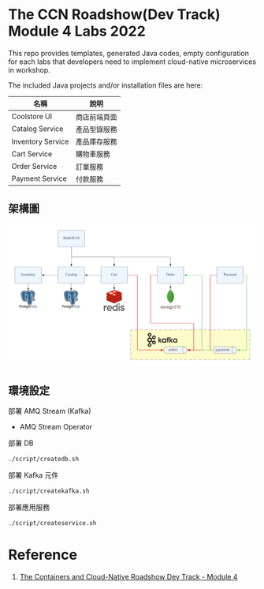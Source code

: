 # The CCN Roadshow(Dev Track) Module 4 Labs 2022

This repo provides templates, generated Java codes, empty configuration for each labs that developers need to implement cloud-native microservices in workshop. 

The included Java projects and/or installation files are here:

| 名稱 | 說明 |
| --- | --- |
| Coolstore UI | 商店前端頁面 |
| Catalog Service | 產品型錄服務 |
| Inventory Service | 產品庫存服務 | 
| Cart Service | 購物車服務 |
| Order Service | 訂單服務 |
| Payment Service | 付款服務 |

## 架構圖
![](https://github.com/CCChou/ccn-workshop/blob/main/docs/01_architect.png)

## 環境設定

部署 AMQ Stream (Kafka)
- AMQ Stream Operator

部署 DB
```bash
./script/createdb.sh
```

部署 Kafka 元件
```bash
./script/createkafka.sh
```

部署應用服務
```bash
./script/createservice.sh
```

# Reference
1. [The Containers and Cloud-Native Roadshow Dev Track - Module 4](http://guides-m4-labs-infra.6923.rh-us-east-1.openshiftapps.com/workshop/cloudnative/lab/workshop-environment)